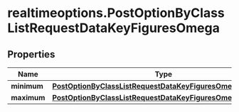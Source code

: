 # realtimeoptions.PostOptionByClassListRequestDataKeyFiguresOmega

## Properties

Name | Type | Description | Notes
------------ | ------------- | ------------- | -------------
**minimum** | [**PostOptionByClassListRequestDataKeyFiguresOmegaMinimum**](PostOptionByClassListRequestDataKeyFiguresOmegaMinimum.md) |  | [optional] 
**maximum** | [**PostOptionByClassListRequestDataKeyFiguresOmegaMaximum**](PostOptionByClassListRequestDataKeyFiguresOmegaMaximum.md) |  | [optional] 


